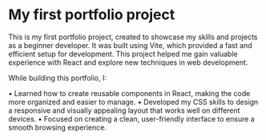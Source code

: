 # My first portfolio project

This is my first portfolio project, created to showcase my skills and projects as a beginner developer. It was built using Vite, which provided a fast and efficient setup for development. This project helped me gain valuable experience with React and explore new techniques in web development.

While building this portfolio, I:

• Learned how to create reusable components in React, making the code more organized and easier to manage.
• Developed my CSS skills to design a responsive and visually appealing layout that works well on different devices.
• Focused on creating a clean, user-friendly interface to ensure a smooth browsing experience.
